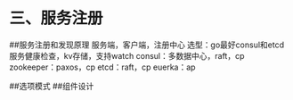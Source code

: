 # 三、服务注册

##服务注册和发现原理
    服务端，客户端，注册中心
    选型：go最好consul和etcd
        服务健康检查，kv存储，支持watch
        consul：多数据中心，raft，cp
        zookeeper：paxos，cp
        etcd：raft，cp
        euerka：ap

##选项模式
##组件设计